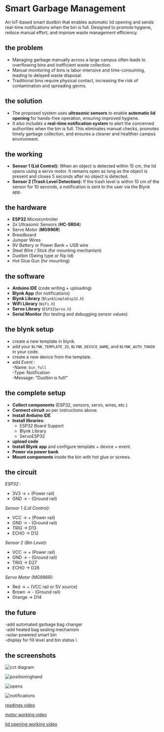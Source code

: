 
# **Smart Garbage Management**

An IoT-based smart dustbin that enables automatic lid opening and sends real-time notifications when the bin is full. Designed to promote hygiene, reduce manual effort, and improve waste management efficiency.

## **the problem**

- Managing garbage manually across a large campus often leads to overflowing bins and inefficient waste collection.
- Manual monitoring of bins is labor-intensive and time-consuming, leading to delayed waste disposal.
- Traditional bins require physical contact, increasing the risk of contamination and spreading germs.


## **the solution**

- The proposed system uses **ultrasonic sensors** to enable **automatic lid opening** for hands-free operation, ensuring improved hygiene. 
- It also includes a **real-time notification system** to alert the concerned authorities when the bin is full.
This eliminates manual checks, promotes timely garbage collection, and ensures a cleaner and healthier campus environment.

## **the working**

- **Sensor 1 (Lid Control):** When an object is detected within 15 cm, the lid opens using a servo motor. It remains open as long as the object is present and closes 5 seconds after no object is detected.
- **Sensor 2 (Trash Level Detection):** If the trash level is within 10 cm of the sensor for 10 seconds, a notification is sent to the user via the Blynk app.

## **the hardware**

- **ESP32** Microcontroller
- 2x Ultrasonic Sensors (**HC-SR04**)
- Servo Motor (**MG996R**)
- Breadboard
- Jumper Wires
- 9V Battery or Power Bank + USB wire
- Steel Wire / Stick (for mounting mechanism)
- Dustbin (Swing type or flip lid)
- Hot Glue Gun (for mounting)

## **the software**

- **Arduino IDE** (code writing + uploading)
- **Blynk App** (for notifications)
- **Blynk Library** (`BlynkSimpleEsp32.h`)
- **WiFi Library** (`WiFi.h`)
- **Servo Library** (`ESP32Servo.h`)
- **Serial Monitor** (for testing and debugging sensor values)


## **the blynk setup**

- create a new template in blynk.
- add your `BLYNK_TEMPLATE_ID`, `BLYNK_DEVICE_NAME`, and `BLYNK_AUTH_TOKEN` in your code.
- create a new device from the template.
- add *Event* : \
   -Name: `bin_full` \
   -Type: Notification \
   -Message: "Dustbin is full!" 

## **the complete setup**

- **Collect components** (ESP32, sensors, servo, wires, etc.)
- **Connect circuit** as per instructions above.
- **Install Arduino IDE**
- **Install libraries**:
   - ESP32 Board Support
   - Blynk Library
   - ServoESP32
- **upload code**
- **Install Blynk app** and configure template + device + event.
- **Power via power bank**
- **Mount components** inside the bin with hot glue or screws.


## **the circuit**
*ESP32 :*
  - 3V3  → + (Power rail)
  - GND  → - (Ground rail)

*Sensor 1 (Lid Control):*
  - VCC  → + (Power rail)
  - GND  → - (Ground rail)
  - TRIG → D13
  - ECHO → D12

*Sensor 2 (Bin Level):*
  - VCC  → + (Power rail)
  - GND  → - (Ground rail)
  - TRIG → D27
  - ECHO → D26

*Servo Motor (MG996R):*
  - Red    → + (VCC rail or 5V source)
  - Brown  → - (Ground rail)
  - Orange → D14




## **the future**

-add automated garbage bag changer \
-add heated bag sealing mechanism \
-solar-powered smart bin \
-display for fill level and bin status \


## **the screenshots**

![cct diagram](assets/circuit_image.png)


![positioninghand](assets/positioning_hand.jpg)

![opens](assets/opens.jpg)

![notifications](assets/notifications.jpg)

[readings video](assets/readings.mp4)

[motor working video](assets/motor.mp4)

[lid opening working video](assets/working.mp4)



